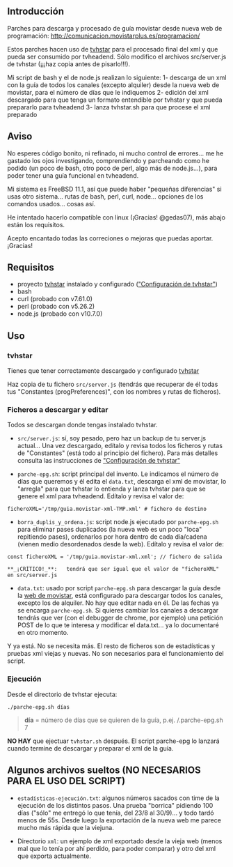 ## Introducción
Parches para descarga y procesado de guía movistar desde nueva web de programación: http://comunicacion.movistarplus.es/programacion/

Estos parches hacen uso de [tvhstar](https://github.com/LuisPalacios/tvhstar) para el procesado final del xml y que pueda ser consumido por tvheadend. Sólo modifico el archivos src/server.js de tvhstar (¡¡¡haz copia antes de pisarlo!!!).

Mi script de bash y el de node.js realizan lo siguiente:
1- descarga de un xml con la guía de todos los canales (excepto alquiler) desde la nueva web de movistar, para el número de días que le indiquemos
2- edición del xml descargado para que tenga un formato entendible por tvhstar y que pueda prepararlo para tvheadend
3- lanza tvhstar.sh para que procese el xml preparado

## Aviso
No esperes código bonito, ni refinado, ni mucho control de errores... me he gastado los ojos investigando, comprendiendo y parcheando como he podido (un poco de bash, otro poco de perl, algo más de node.js...), para poder tener una guía funcional en tvheadend.

Mi sistema es FreeBSD 11.1, así que puede haber "pequeñas diferencias" si usas otro sistema... rutas de bash, perl, curl, node... opciones de los comandos usados... cosas así.

He intentado hacerlo compatible con linux (¡Gracias! @gedas07), más abajo están los requisitos.

Acepto encantado todas las correciones o mejoras que puedas aportar. ¡Gracias!

## Requisitos
- proyecto [tvhstar](https://github.com/LuisPalacios/tvhstar) instalado y configurado (["Configuración de tvhstar"](https://github.com/LuisPalacios/tvhstar/blob/master/README.md#configuraci%C3%B3n))
- bash
- curl (probado con v7.61.0)
- perl (probado con v5.26.2)
- node.js (probado con v10.7.0)

## Uso

### tvhstar
Tienes que tener correctamente descargado y configurado [tvhstar](https://github.com/LuisPalacios/tvhstar)

Haz copia de tu fichero `src/server.js` (tendrás que recuperar de él todas tus "Constantes (progPreferences)", con los nombres y rutas de ficheros).

### Ficheros a descargar y editar
Todos se descargan donde tengas instalado tvhstar.

- `src/server.js`: sí, soy pesado, pero haz un backup de tu server.js actual... Una vez descargado, edítalo y revisa todos los ficheros y rutas de "Constantes" (está todo al principio del fichero). Para más detalles consulta las instrucciones de ["Configuración de tvhstar"](https://github.com/LuisPalacios/tvhstar/blob/master/README.md#configuraci%C3%B3n)

- `parche-epg.sh`: script principal del invento. Le indicamos el número de días que queremos y él edita el `data.txt`, descarga el xml de movistar, lo "arregla" para que tvhstar lo entienda y lanza tvhstar para que se genere el xml para tvheadend. Edítalo y revisa el valor de:

```
ficheroXML='/tmp/guia.movistar-xml-TMP.xml' # fichero de destino
```

- `borra_duplis_y_ordena.js`: script node.js ejecutado por `parche-epg.sh` para eliminar pases duplicados (la nueva web es un poco "loca" repitiendo pases), ordenarlos por hora dentro de cada día/cadena (vienen medio desordenados desde la web). Edítalo y revisa el valor de:

```
const ficheroXML = '/tmp/guia.movistar-xml.xml'; // fichero de salida
```
		
    **_¡CRÍTICO!_**:   tendrá que ser igual que el valor de "ficheroXML" en src/server.js
 
- `data.txt`: usado por script `parche-epg.sh` para descargar la guía desde la [web de movistar](http://comunicacion.movistarplus.es/programacion/), está configurado para descargar todos los canales, excepto los de alquiler. No hay que editar nada en él. De las fechas ya se encarga `parche-epg.sh`. Si quieres cambiar los canales a descargar tendrás que ver (con el debugger de chrome, por ejemplo) una petición POST de lo que te interesa y modificar el data.txt... ya lo documentaré en otro momento.

Y ya está. No se necesita más. El resto de ficheros son de estadísticas y pruebas xml viejas y nuevas. No son necesarios para el funcionamiento del script.

### Ejecución
Desde el directorio de tvhstar ejecuta:

```
./parche-epg.sh días
```
 
> **día** = número de días que se quieren de la guía, p.ej. /.parche-epg.sh 7

**NO HAY** que ejectuar `tvhstar.sh` después. El script parche-epg lo lanzará cuando termine de descargar y preparar el xml de la guía.


## Algunos archivos sueltos (NO NECESARIOS PARA EL USO DEL SCRIPT)
- `estadísticas-ejecución.txt`: algunos números sacados con time de la ejecución de los distintos pasos. Una prueba "borrica" pidiendo 100 días ("sólo" me entregó lo que tenía, del 23/8 al 30/9)... y todo tardó menos de 55s. Desde luego la exportación de la nueva web me parece mucho más rápida que la viejuna.

- Directorio `xml`: un ejemplo de xml exportado desde la vieja web (menos mal que lo tenía por ahí perdido, para poder comparar) y otro del xml que exporta actualmente.
